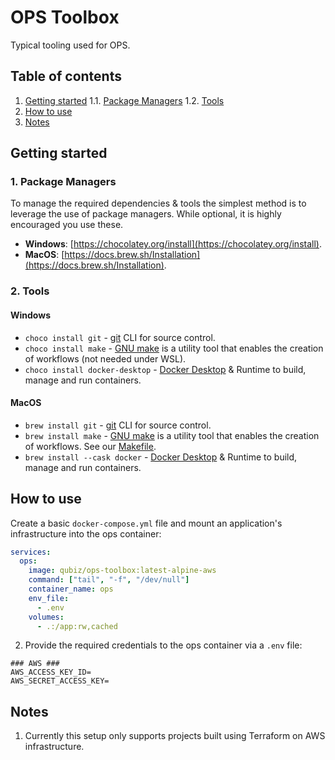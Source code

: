 # OPS Toolbox

Typical tooling used for OPS.

## Table of contents

1. [Getting started](#getting-started)
   1.1. [Package Managers](#1-package-managers)
   1.2. [Tools](#2-tools)
2. [How to use](#how-to-use)
3. [Notes](#notes)

## Getting started

### 1. Package Managers

To manage the required dependencies & tools the simplest method is to leverage the use of package managers.
While optional, it is highly encouraged you use these.

- **Windows**: [https://chocolatey.org/install](https://chocolatey.org/install).
- **MacOS**: [https://docs.brew.sh/Installation](https://docs.brew.sh/Installation).

### 2. Tools

#### Windows

- `choco install git` - [git](https://git-scm.com/) CLI for source control.
- `choco install make` - [GNU make](https://www.gnu.org/software/make/manual/make.html) is a utility tool that enables the creation of workflows (not needed under WSL).
- `choco install docker-desktop` - [Docker Desktop](https://www.docker.com/products/docker-desktop/) & Runtime to build, manage and run containers.

#### MacOS

- `brew install git` - [git](https://git-scm.com/) CLI for source control.
- `brew install make` - [GNU make](https://www.gnu.org/software/make/manual/make.html) is a utility tool that enables the creation of workflows. See our [Makefile](./Makefile).
- `brew install --cask docker` - [Docker Desktop](https://www.docker.com/products/docker-desktop/) & Runtime to build, manage and run containers.

## How to use

Create a basic `docker-compose.yml` file and mount an application's infrastructure into the ops container:

```yaml
services:
  ops:
    image: qubiz/ops-toolbox:latest-alpine-aws
    command: ["tail", "-f", "/dev/null"]
    container_name: ops
    env_file:
      - .env
    volumes:
      - .:/app:rw,cached
```

2. Provide the required credentials to the ops container via a `.env` file:

```
### AWS ###
AWS_ACCESS_KEY_ID=
AWS_SECRET_ACCESS_KEY=
```

## Notes

1. Currently this setup only supports projects built using Terraform on AWS infrastructure.
